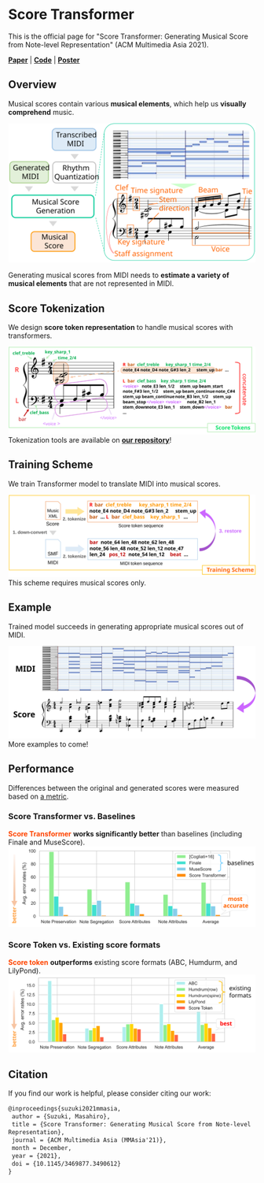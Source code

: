 # **Score Transformer**
This is the official page for "Score Transformer: Generating Musical Score from Note-level Representation" (ACM Multimedia Asia 2021). 

[**Paper**](https://arxiv.org/abs/2112.00355) | [**Code**](https://github.com/suzuqn/ScoreTransformer) | [**Poster**](/pdf/ScoreTransformer_Poster.pdf)

## **Overview**
Musical scores contain various **musical elements**, which help us **visually comprehend** music.
<div style="text-align: center;"><img src="imgs/ST_overview.svg" width="600"></div>

Generating musical scores from MIDI needs to **estimate a variety of musical elements** that are not represented in MIDI.

## **Score Tokenization**
We design **score token representation** to handle musical scores with transformers.

![ScoreToken](imgs/ST_score_token.svg)
Tokenization tools are available on [**our repository**](https://github.com/suzuqn/ScoreTransformer)!

## **Training Scheme**

We train Transformer model to translate MIDI into musical scores.

![Overview](imgs/ST_training_scheme.svg)
This scheme requires musical scores only.

## **Example**
Trained model succeeds in generating appropriate musical scores out of MIDI.

![Result](imgs/ST_result.svg)
More examples to come!

## **Performance**

Differences between the original and generated scores were measured based on [a metric](https://archives.ismir.net/ismir2017/paper/000131.pdf). 

### **Score Transformer vs. Baselines**

<span style="color:OrangeRed"><b>Score Transformer</b></span> **works significantly better** than baselines (including Finale and MuseScore).
![Eval1](imgs/ST_evaluation1.svg)

### **Score Token vs. Existing score formats**

<span style="color:OrangeRed"><b>**Score token**</b></span> **outperforms** existing score formats (ABC, Humdurm, and LilyPond).
![Eval2](imgs/ST_evaluation2.svg)



## **Citation**

If you find our work is helpful, please consider citing our work:
```
@inproceedings{suzuki2021mmasia,
 author = {Suzuki, Masahiro},
 title = {Score Transformer: Generating Musical Score from Note-level Representation},
 journal = {ACM Multimedia Asia (MMAsia'21)},
 month = December,
 year = {2021},
 doi = {10.1145/3469877.3490612}
}
```

